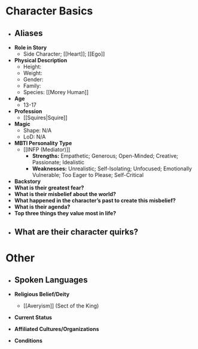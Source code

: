 # Character Basics
- **Aliases**
	- 
- **Role in Story**
	- Side Character; [[Heart]]; [[Ego]]
- **Physical Description**
	- Height:
	- Weight:
	- Gender:
	- Family:
	- Species: [[Morey Human]]
- **Age**
	- 13-17
- **Profession**
	- [[Squires|Squire]]
- **Magic**
	- Shape: N/A
	- LoD: N/A
- **MBTI Personality Type**
	- [[INFP (Mediator)]]
		- **Strengths:** Empathetic; Generous; Open-Minded; Creative; Passionate; Idealistic
		- **Weaknesses:** Unrealistic; Self-Isolating; Unfocused; Emotionally Vulnerable; Too Eager to Please; Self-Critical
- **Backstory**
- **What is their greatest fear?**
- **What is their misbelief about the world?**
- **What happened in the character’s past to create this misbelief?**
- **What is their agenda?**
- **Top three things they value most in life?**
- **What are their character quirks?**
	- 
# Other
- **Spoken Languages**
	- 
- **Religious Belief/Deity**
	- [[Averyism]] (Sect of the King)
- **Current Status**

- **Affiliated Cultures/Organizations**

- **Conditions**
